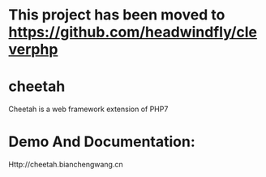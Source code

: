 # This project has been moved to https://github.com/headwindfly/cleverphp

# cheetah
Cheetah is a web framework extension of PHP7
# Demo And Documentation:
Http://cheetah.bianchengwang.cn
